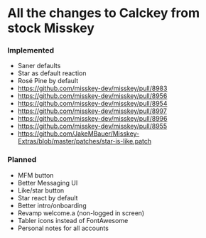 # All the changes to Calckey from stock Misskey

### Implemented

- Saner defaults
- Star as default reaction
- Rosé Pine by default
- https://github.com/misskey-dev/misskey/pull/8983
- https://github.com/misskey-dev/misskey/pull/8956
- https://github.com/misskey-dev/misskey/pull/8954
- https://github.com/misskey-dev/misskey/pull/8997
- https://github.com/misskey-dev/misskey/pull/8996
- https://github.com/misskey-dev/misskey/pull/8955
- https://github.com/JakeMBauer/Misskey-Extras/blob/master/patches/star-is-like.patch

### Planned

- MFM button
- Better Messaging UI
- Like/star button
- Star react by default
- Better intro/onboarding
- Revamp welcome.a (non-logged in screen)
- Tabler icons instead of FontAwesome
- Personal notes for all accounts
